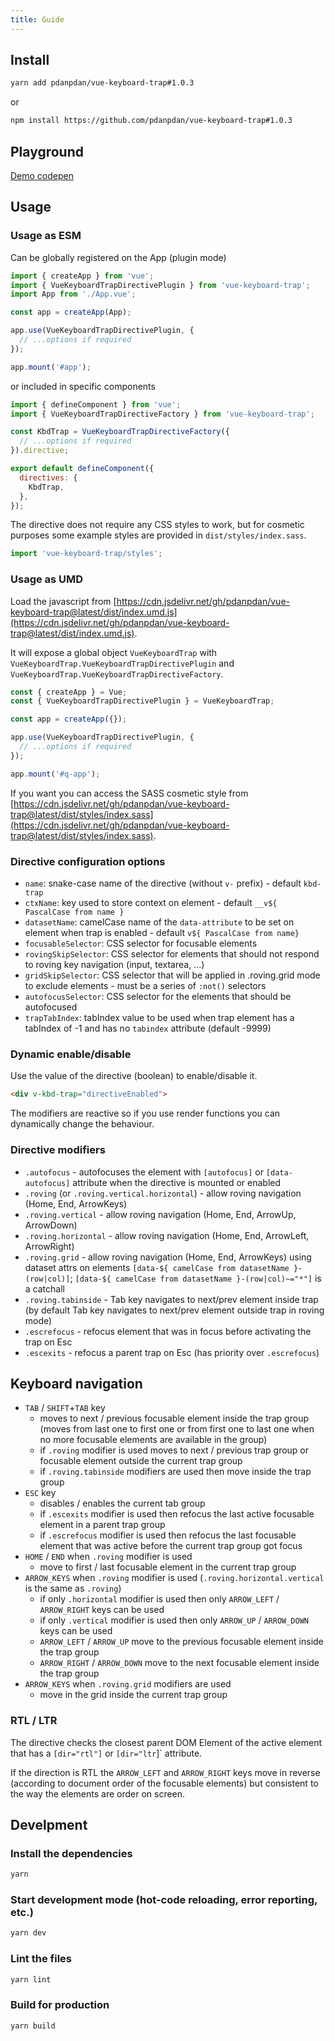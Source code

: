 ```yaml
---
title: Guide
---
```


## Install

```bash
yarn add pdanpdan/vue-keyboard-trap#1.0.3
```
or
```bash
npm install https://github.com/pdanpdan/vue-keyboard-trap#1.0.3
```

## Playground

[Demo codepen](https://codepen.io/pdanpdan/pen/MWrzLdM)

## Usage

### Usage as ESM

Can be globally registered on the App (plugin mode)
```javascript
import { createApp } from 'vue';
import { VueKeyboardTrapDirectivePlugin } from 'vue-keyboard-trap';
import App from './App.vue';

const app = createApp(App);

app.use(VueKeyboardTrapDirectivePlugin, {
  // ...options if required
});

app.mount('#app');
```

or included in specific components
```javascript
import { defineComponent } from 'vue';
import { VueKeyboardTrapDirectiveFactory } from 'vue-keyboard-trap';

const KbdTrap = VueKeyboardTrapDirectiveFactory({
  // ...options if required
}).directive;

export default defineComponent({
  directives: {
    KbdTrap,
  },
});
```

The directive does not require any CSS styles to work, but for cosmetic purposes some example styles are provided in `dist/styles/index.sass`.

```javascript
import 'vue-keyboard-trap/styles';
```

### Usage as UMD

Load the javascript from [https://cdn.jsdelivr.net/gh/pdanpdan/vue-keyboard-trap@latest/dist/index.umd.js](https://cdn.jsdelivr.net/gh/pdanpdan/vue-keyboard-trap@latest/dist/index.umd.js).

It will expose a global object `VueKeyboardTrap` with `VueKeyboardTrap.VueKeyboardTrapDirectivePlugin` and `VueKeyboardTrap.VueKeyboardTrapDirectiveFactory`.

```javascript
const { createApp } = Vue;
const { VueKeyboardTrapDirectivePlugin } = VueKeyboardTrap;

const app = createApp({});

app.use(VueKeyboardTrapDirectivePlugin, {
  // ...options if required
});

app.mount('#q-app');
```

If you want you can access the SASS cosmetic style from [https://cdn.jsdelivr.net/gh/pdanpdan/vue-keyboard-trap@latest/dist/styles/index.sass](https://cdn.jsdelivr.net/gh/pdanpdan/vue-keyboard-trap@latest/dist/styles/index.sass).

### Directive configuration options

- `name`: snake-case name of the directive (without `v-` prefix) - default `kbd-trap`
- `ctxName`: key used to store context on element - default `__v${ PascalCase from name }`
- `datasetName`: camelCase name of the `data-attribute` to be set on element when trap is enabled - default `v${ PascalCase from name}`
- `focusableSelector`: CSS selector for focusable elements
- `rovingSkipSelector`: CSS selector for elements that should not respond to roving key navigation (input, textarea, ...)
- `gridSkipSelector`: CSS selector that will be applied in .roving.grid mode to exclude elements - must be a series of `:not()` selectors
- `autofocusSelector`: CSS selector for the elements that should be autofocused
- `trapTabIndex`: tabIndex value to be used when trap element has a tabIndex of -1 and has no `tabindex` attribute (default -9999)

### Dynamic enable/disable

Use the value of the directive (boolean) to enable/disable it.

```html
<div v-kbd-trap="directiveEnabled">
```

The modifiers are reactive so if you use render functions you can dynamically change the behaviour.

### Directive modifiers

- `.autofocus` - autofocuses the element with `[autofocus]` or `[data-autofocus]` attribute when the directive is mounted or enabled
- `.roving` (or `.roving.vertical.horizontal`) - allow roving navigation (Home, End, ArrowKeys)
- `.roving.vertical` - allow roving navigation (Home, End, ArrowUp, ArrowDown)
- `.roving.horizontal` - allow roving navigation (Home, End, ArrowLeft, ArrowRight)
- `.roving.grid` - allow roving navigation (Home, End, ArrowKeys) using dataset attrs on elements `[data-${ camelCase from datasetName }-(row|col)]`; `[data-${ camelCase from datasetName }-(row|col)~="*"]` is a catchall
- `.roving.tabinside` - Tab key navigates to next/prev element inside trap (by default Tab key navigates to next/prev element outside trap in roving mode)
- `.escrefocus` - refocus element that was in focus before activating the trap on Esc
- `.escexits` - refocus a parent trap on Esc (has priority over `.escrefocus`)

## Keyboard navigation

- `TAB` / `SHIFT`+`TAB` key
  - moves to next / previous focusable element inside the trap group (moves from last one to first one or from first one to last one when no more focusable elements are available in the group)
  - if `.roving` modifier is used moves to next / previous trap group or focusable element outside the current trap group
  - if `.roving.tabinside` modifiers are used then move inside the trap group
- `ESC` key
  - disables / enables the current tab group
  - if `.escexits` modifier is used then refocus the last active focusable element in a parent trap group
  - if `.escrefocus` modifier is used then refocus the last focusable element that was active before the current trap group got focus
- `HOME` / `END` when `.roving` modifier is used
  - move to first / last focusable element in the current trap group
- `ARROW_KEYS` when `.roving` modifier is used (`.roving.horizontal.vertical` is the same as `.roving`)
  - if only `.horizontal` modifier is used then only `ARROW_LEFT` / `ARROW_RIGHT` keys can be used
  - if only `.vertical` modifier is used then only `ARROW_UP` / `ARROW_DOWN` keys can be used
  - `ARROW_LEFT` / `ARROW_UP` move to the previous focusable element inside the trap group
  - `ARROW_RIGHT` / `ARROW_DOWN` move to the next focusable element inside the trap group
- `ARROW_KEYS` when `.roving.grid` modifiers are used
  - move in the grid inside the current trap group

### RTL / LTR

The directive checks the closest parent DOM Element of the active element that has a `[dir="rtl"]` or `[dir="ltr`]` attribute.

If the direction is RTL the `ARROW_LEFT` and `ARROW_RIGHT` keys move in reverse (according to document order of the focusable elements) but consistent to the way the elements are order on screen.

## Develpment

### Install the dependencies

```bash
yarn
```

### Start development mode (hot-code reloading, error reporting, etc.)

```bash
yarn dev
```

### Lint the files

```bash
yarn lint
```

### Build for production

```bash
yarn build
```
